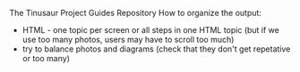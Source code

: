 The Tinusaur Project Guides Repository
How to organize the output:
- HTML - one topic per screen or all steps in one HTML topic (but if we use too many photos, users may have to scroll too much)
- try to balance photos and diagrams (check that they don't get repetative or too many)

